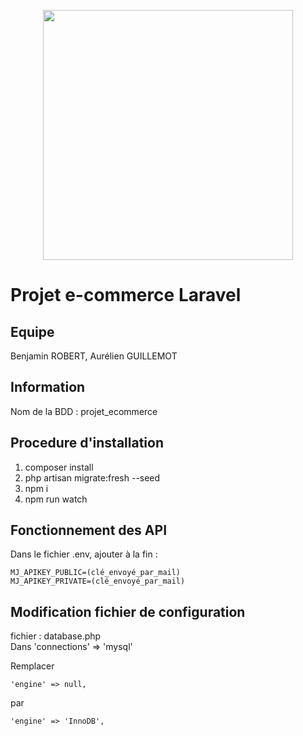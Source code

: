 <p align="center"><a href="https://laravel.com" target="_blank"><img src="https://raw.githubusercontent.com/laravel/art/master/logo-lockup/5%20SVG/2%20CMYK/1%20Full%20Color/laravel-logolockup-cmyk-red.svg" width="400"></a></p>



# <b>Projet e-commerce Laravel</b>

## Equipe 

Benjamin ROBERT,
Aurélien GUILLEMOT

## Information 
 
Nom de la BDD : projet_ecommerce


## Procedure d'installation 

1. composer install
2. php artisan migrate:fresh --seed
3. npm i 
4. npm run watch 


## Fonctionnement des API

Dans le fichier .env, ajouter à la fin :

    MJ_APIKEY_PUBLIC=(clé_envoyé_par_mail)
    MJ_APIKEY_PRIVATE=(clé_envoyé_par_mail)
    
## Modification fichier de configuration

fichier : database.php 
<br>
Dans 'connections' => 'mysql'

Remplacer 

    'engine' => null,
par

    'engine' => 'InnoDB',


